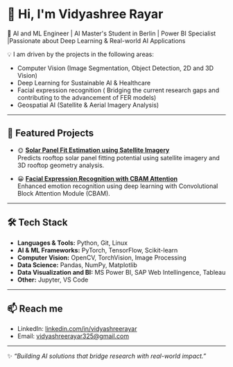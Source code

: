 # 👋 Hi, I'm Vidyashree Rayar

🚀 AI and ML Engineer | AI Master's Student in Berlin | Power BI Specialist |Passionate about Deep Learning & Real-world AI Applications  

💡 I am driven by the projects in the following areas: 
- Computer Vision (Image Segmentation, Object Detection, 2D and 3D Vision)  
- Deep Learning for Sustainable AI & Healthcare
- Facial expression recognition ( Bridging the current research gaps and contributing to the advancement of FER models)
- Geospatial AI (Satellite & Aerial Imagery Analysis)  

---

## 📂 Featured Projects

- 🌞 **[Solar Panel Fit Estimation using Satellite Imagery](https://github.com/yourusername/solar-panel-fit-estimation)**  
   Predicts rooftop solar panel fitting potential using satellite imagery and 3D rooftop geometry analysis.  

- 😀 **[Facial Expression Recognition with CBAM Attention](https://github.com/yourusername/fer-cbam)**  
   Enhanced emotion recognition using deep learning with Convolutional Block Attention Module (CBAM).

---

## 🛠 Tech Stack

- **Languages & Tools:** Python, Git, Linux  
- **AI & ML Frameworks:** PyTorch, TensorFlow, Scikit-learn  
- **Computer Vision:** OpenCV, TorchVision, Image Processing  
- **Data Science:** Pandas, NumPy, Matplotlib
- **Data Visualization and BI:** MS Power BI, SAP Web Intellingence, Tableau
- **Other:** Jupyter, VS Code

---

## 📫 Reach me

- LinkedIn: [linkedin.com/in/vidyashreerayar](https://linkedin.com/in/vidyashreerayar)  
- Email: vidyashreerayar325@gmail.com

---
✨ *“Building AI solutions that bridge research with real-world impact.”*
